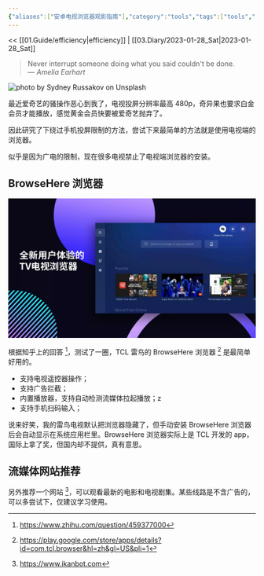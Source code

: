 ```yaml
---
{"aliases":["安卓电视浏览器观影指南"],"category":"tools","tags":["tools","android"],"status":"publish","link":"NA","date created":"2023-01-28 Sat 21:35:16","date modified":"2023-01-31 Tue 22:24:21","dg-publish":true,"permalink":"/02.Blog/tools/安卓电视浏览器观影指南/","dgPassFrontmatter":true}
---
```



<< [[01.Guide/efficiency\|efficiency]] | [[03.Diary/2023-01-28_Sat\|2023-01-28_Sat]]

> Never interrupt someone doing what you said couldn't be done.  
> — <cite>Amelia Earhart</cite>

![photo by Sydney Russakov on Unsplash](https://images.unsplash.com/photo-1512863485795-ed4b3daf23d3?crop=entropy&cs=tinysrgb&fm=jpg&ixid=MnwzNjM5Nzd8MHwxfHJhbmRvbXx8fHx8fHx8fDE2NzQ5MTI5NTI&ixlib=rb-4.0.3&q=80&w=200&h=200)

最近爱奇艺的骚操作恶心到我了，电视投屏分辨率最高 480p，奇异果也要求白金会员才能播放，感觉黄金会员快要被爱奇艺抛弃了。

因此研究了下绕过手机投屏限制的方法，尝试下来最简单的方法就是使用电视端的浏览器。

似乎是因为广电的限制，现在很多电视禁止了电视端浏览器的安装。

## BrowseHere 浏览器

![Pasted image 20230128220355](https://github.com/Yunz93/PicRepo/blob/main/image/Pasted%20image%2020230128220355.png?raw=true)

根据知乎上的回答 [^1]，测试了一圈，TCL 雷鸟的 BrowseHere 浏览器 [^2] 是最简单好用的。
- 支持电视遥控器操作；
- 支持广告拦截；
- 内置播放器，支持自动检测流媒体拉起播放；z
- 支持手机扫码输入；

说来好笑，我的雷鸟电视默认把浏览器隐藏了，但手动安装 BrowseHere 浏览器后会自动显示在系统应用栏里。BrowseHere 浏览器实际上是 TCL 开发的 app，国际上拿了奖，但国内却不提供，真有意思。

## 流媒体网站推荐

另外推荐一个网站 [^3]，可以观看最新的电影和电视剧集。某些线路是不含广告的，可以多尝试下，仅建议学习使用。

[^1]: https://www.zhihu.com/question/459377000
[^2]: https://play.google.com/store/apps/details?id=com.tcl.browser&hl=zh&gl=US&pli=1
[^3]: https://www.ikanbot.com
